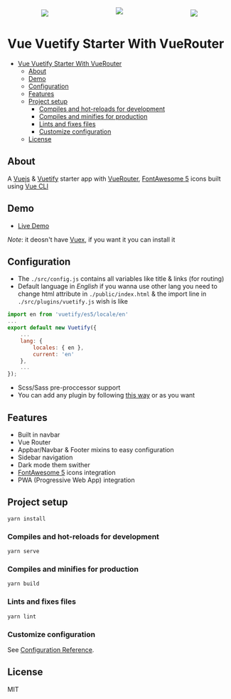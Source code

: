 <div style="overflow:hidden;text-align:center">
  <div style="float:left;width: 33.3%">	
    <img  style="max-width:100px;margin: 5px 15px" src="https://vuejs.org/images/logo.png" />
  </div>
  <div style="float:left;width: 33.3%">	
	  <img  style="max-width:100px;margin: 5px 15pxa" src="https://cdn.vuetifyjs.com/images/logos/vuetify-logo-dark.png" />
  </div>
  <div style="float:left;width: 33.3%">	
  	<img  style="max-width:100px;margin: 5px 15px" src="https://encrypted-tbn0.gstatic.com/images?q=tbn%3AANd9GcRCpfLNi3k11lMdk8QR9g7r1sqB6sWSC1agQJBEmptS4O9B0HL9" />
  </div>
</div>

# Vue Vuetify Starter With VueRouter

- [Vue Vuetify Starter With VueRouter](#vue-vuetify-starter-with-vuerouter)
  - [About](#about)
  - [Demo](#demo)
  - [Configuration](#configuration)
  - [Features](#features)
  - [Project setup](#project-setup)
    - [Compiles and hot-reloads for development](#compiles-and-hot-reloads-for-development)
    - [Compiles and minifies for production](#compiles-and-minifies-for-production)
    - [Lints and fixes files](#lints-and-fixes-files)
    - [Customize configuration](#customize-configuration)
  - [License](#license)

## About

A [Vuejs](http://vuejs.org/) & [Vuetify](http://vuetifyjs.com/) starter app with [VueRouter](https://router.vuejs.org/), [FontAwesome 5](https://fontawesome.com/) icons built using [Vue CLI](https://cli.vuejs.org/)

## Demo

- [Live Demo](https://vue-vuetify-starter-with-router.netlify.app/)

_Note_: it deosn't have [Vuex](https://vuex.vuejs.org/), if you want it you can install it

## Configuration

- The `./src/config.js` contains all variables like title & links (for routing)
- Default language in _English_ if you wanna use other lang you need to change html attribute in `./public/index.html` & the import line in `./src/plugins/vuetify.js` wish is like

```js
import en from 'vuetify/es5/locale/en'
...
export default new Vuetify({
	...
	lang: {
		locales: { en },
		current: 'en'
	},
	...
});

```

- Scss/Sass pre-proccessor support
- You can add any plugin by following [this way](https://vuejs.org/v2/guide/plugins.html) or as you want

## Features

- Built in navbar
- Vue Router
- Appbar/Navbar & Footer mixins to easy configuration
- Sidebar navigation
- Dark mode them swither
- [FontAwesome 5](https://fontawesome.com/) icons integration
- PWA (Progressive Web App) integration

## Project setup

```
yarn install
```

### Compiles and hot-reloads for development

```
yarn serve
```

### Compiles and minifies for production

```
yarn build
```

### Lints and fixes files

```
yarn lint
```

### Customize configuration

See [Configuration Reference](https://cli.vuejs.org/config/).

## License

MIT
